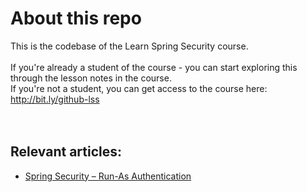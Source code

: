 
# About this repo

This is the codebase of the Learn Spring Security course. <br/><br/>
If you're already a student of the course - you can start exploring this through the lesson notes in the course. <br/>
If you're not a student, you can get access to the course here: http://bit.ly/github-lss <br/>
 <br/> <br/>
 
 ## Relevant articles:

- [Spring Security – Run-As Authentication](https://www.baeldung.com/spring-security-run-as-auth)
